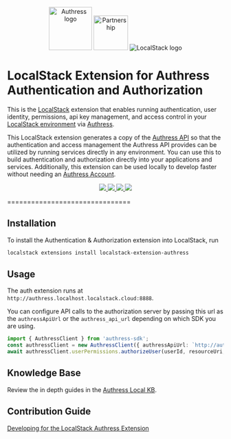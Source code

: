 
<p align="center">
  <img src="https://authress.io/static/images/logo-text-200.png" height="100px" alt="Authress logo">
  <img src="https://github.com/Authress/localstack-extension/assets/5056218/7bad113d-405f-4cd4-9335-3427d6419a13" alt="Partnership" height="80px">
  <img src="https://github.com/Authress/localstack-extension/assets/5056218/a52d0c26-f6e1-4347-859e-fef2bd10cf89" alt="LocalStack logo">


</p>

# LocalStack Extension for Authress Authentication and Authorization

This is the [LocalStack](https://localstack.cloud/) extension that enables running authentication, user identity, permissions, api key management, and access control in your [LocalStack environment](https://localstack.cloud/) via [Authress](https://authress.io).

This LocalStack extension generates a copy of the [Authress API](https://authress.io/app/#/api) so that the authentication and access management the Authress API provides can be utilized by running services directly in any environment. You can use this to build authentication and authorization directly into your applications and services. Additionally, this extension can be used locally to develop faster without needing an [Authress Account](https://authress.io).

<p align="center">
    <a href="https://badge.fury.io/py/localstack-extension-authress" alt="LocalStack Authress Extension">
        <img src="https://badge.fury.io/py/localstack-extension-authress.svg">
    </a>
    <a href="https://github.com/Authress/localstack-extension/actions/workflows/build.yml" alt="Build status">
      <img src="https://github.com/Authress/localstack-extension/actions/workflows/build.yml/badge.svg">
    </a>
    <a href="https://github.com/Authress/localstack-extension/blob/main/LICENSE" alt="Apache-2.0">
      <img src="https://img.shields.io/badge/License-Apache%202.0-blue.svg">
    </a>
    <a href="https://authress.io/community" alt="authress community">
      <img src="https://img.shields.io/badge/Community-Authress-fbaf0b.svg">
    </a>
</p>

===============================

## Installation

To install the Authentication & Authorization extension into LocalStack, run
```sh
localstack extensions install localstack-extension-authress
```

## Usage
The auth extension runs at `http://authress.localhost.localstack.cloud:8888`.

You can configure API calls to the authorization server by passing this url as the `authressApiUrl` or the `authress_api_url` depending on which SDK you are using.


```ts
import { AuthressClient } from 'authress-sdk';
const authressClient = new AuthressClient({ authressApiUrl: `http://authress.localhost.localstack.cloud:8888` });
await authressClient.userPermissions.authorizeUser(userId, resourceUri, permission);
```

## Knowledge Base

Review the in depth guides in the [Authress Local KB](https://authress.io/knowledge-base/docs/SDKs/authress-local).

## Contribution Guide

[Developing for the LocalStack Authress Extension](https://github.com/Authress/localstack-extension/blob/main/contributing.md)
